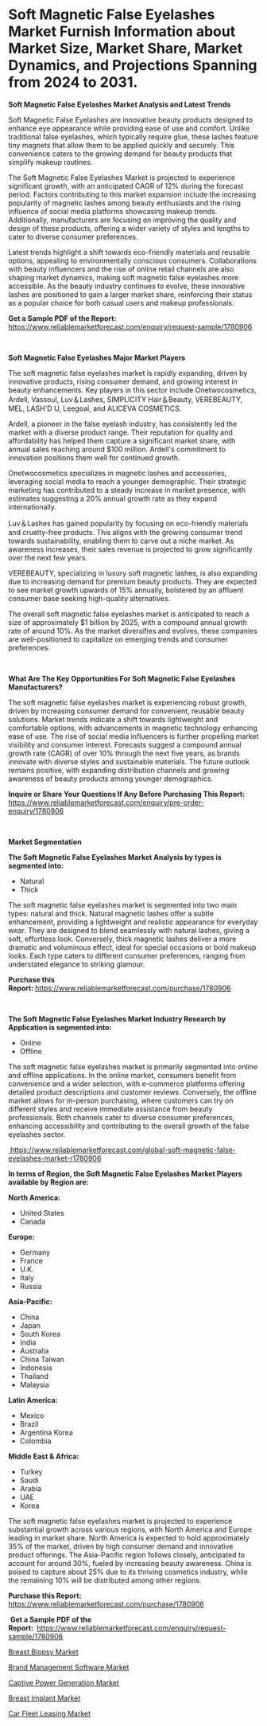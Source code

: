 <p><h1>Soft Magnetic False Eyelashes Market Furnish Information about Market Size, Market Share, Market Dynamics, and Projections Spanning from 2024 to 2031.</h1></p><p><strong>Soft Magnetic False Eyelashes Market Analysis and Latest Trends</strong></p>
<p><p>Soft Magnetic False Eyelashes are innovative beauty products designed to enhance eye appearance while providing ease of use and comfort. Unlike traditional false eyelashes, which typically require glue, these lashes feature tiny magnets that allow them to be applied quickly and securely. This convenience caters to the growing demand for beauty products that simplify makeup routines.</p><p>The Soft Magnetic False Eyelashes Market is projected to experience significant growth, with an anticipated CAGR of 12% during the forecast period. Factors contributing to this market expansion include the increasing popularity of magnetic lashes among beauty enthusiasts and the rising influence of social media platforms showcasing makeup trends. Additionally, manufacturers are focusing on improving the quality and design of these products, offering a wider variety of styles and lengths to cater to diverse consumer preferences.</p><p>Latest trends highlight a shift towards eco-friendly materials and reusable options, appealing to environmentally conscious consumers. Collaborations with beauty influencers and the rise of online retail channels are also shaping market dynamics, making soft magnetic false eyelashes more accessible. As the beauty industry continues to evolve, these innovative lashes are positioned to gain a larger market share, reinforcing their status as a popular choice for both casual users and makeup professionals.</p></p>
<p><strong>Get a Sample PDF of the Report:&nbsp;</strong> <a href="https://www.reliablemarketforecast.com/enquiry/request-sample/1780906?utm_campaign=1875&utm_medium=2&utm_source=Github&utm_content=ia&utm_term=20122024&utm_id=soft-magnetic-false-eyelashes">https://www.reliablemarketforecast.com/enquiry/request-sample/1780906</a></p>
<p>&nbsp;</p>
<p><strong>Soft Magnetic False Eyelashes Major Market Players</strong></p>
<p><p>The soft magnetic false eyelashes market is rapidly expanding, driven by innovative products, rising consumer demand, and growing interest in beauty enhancements. Key players in this sector include Onetwocosmetics, Ardell, Vassoul, Luv＆Lashes, SIMPLICITY Hair＆Beauty, VEREBEAUTY, MEL, LASH'D U, Leegoal, and ALICEVA COSMETICS.</p><p>Ardell, a pioneer in the false eyelash industry, has consistently led the market with a diverse product range. Their reputation for quality and affordability has helped them capture a significant market share, with annual sales reaching around $100 million. Ardell's commitment to innovation positions them well for continued growth.</p><p>Onetwocosmetics specializes in magnetic lashes and accessories, leveraging social media to reach a younger demographic. Their strategic marketing has contributed to a steady increase in market presence, with estimates suggesting a 20% annual growth rate as they expand internationally.</p><p>Luv＆Lashes has gained popularity by focusing on eco-friendly materials and cruelty-free products. This aligns with the growing consumer trend towards sustainability, enabling them to carve out a niche market. As awareness increases, their sales revenue is projected to grow significantly over the next few years.</p><p>VEREBEAUTY, specializing in luxury soft magnetic lashes, is also expanding due to increasing demand for premium beauty products. They are expected to see market growth upwards of 15% annually, bolstered by an affluent consumer base seeking high-quality alternatives.</p><p>The overall soft magnetic false eyelashes market is anticipated to reach a size of approximately $1 billion by 2025, with a compound annual growth rate of around 10%. As the market diversifies and evolves, these companies are well-positioned to capitalize on emerging trends and consumer preferences.</p></p>
<p>&nbsp;</p>
<p><strong>What Are The Key Opportunities For Soft Magnetic False Eyelashes Manufacturers?</strong></p>
<p><p>The soft magnetic false eyelashes market is experiencing robust growth, driven by increasing consumer demand for convenient, reusable beauty solutions. Market trends indicate a shift towards lightweight and comfortable options, with advancements in magnetic technology enhancing ease of use. The rise of social media influencers is further propelling market visibility and consumer interest. Forecasts suggest a compound annual growth rate (CAGR) of over 10% through the next five years, as brands innovate with diverse styles and sustainable materials. The future outlook remains positive, with expanding distribution channels and growing awareness of beauty products among younger demographics.</p></p>
<p><strong>Inquire or Share Your Questions If Any Before Purchasing This Report:</strong> <a href="https://www.reliablemarketforecast.com/enquiry/pre-order-enquiry/1780906?utm_campaign=1875&utm_medium=2&utm_source=Github&utm_content=ia&utm_term=20122024&utm_id=soft-magnetic-false-eyelashes">https://www.reliablemarketforecast.com/enquiry/pre-order-enquiry/1780906</a></p>
<p>&nbsp;</p>
<p><strong>Market Segmentation</strong></p>
<p><strong>The Soft Magnetic False Eyelashes Market Analysis by types is segmented into:</strong></p>
<p><ul><li>Natural</li><li>Thick</li></ul></p>
<p><p>The soft magnetic false eyelashes market is segmented into two main types: natural and thick. Natural magnetic lashes offer a subtle enhancement, providing a lightweight and realistic appearance for everyday wear. They are designed to blend seamlessly with natural lashes, giving a soft, effortless look. Conversely, thick magnetic lashes deliver a more dramatic and voluminous effect, ideal for special occasions or bold makeup looks. Each type caters to different consumer preferences, ranging from understated elegance to striking glamour.</p></p>
<p><strong>Purchase this Report:&nbsp;</strong><a href="https://www.reliablemarketforecast.com/purchase/1780906?utm_campaign=1875&utm_medium=2&utm_source=Github&utm_content=ia&utm_term=20122024&utm_id=soft-magnetic-false-eyelashes">https://www.reliablemarketforecast.com/purchase/1780906</a></p>
<p>&nbsp;</p>
<p><strong>The Soft Magnetic False Eyelashes Market Industry Research by Application is segmented into:</strong></p>
<p><ul><li>Online</li><li>Offline</li></ul></p>
<p><p>The soft magnetic false eyelashes market is primarily segmented into online and offline applications. In the online market, consumers benefit from convenience and a wider selection, with e-commerce platforms offering detailed product descriptions and customer reviews. Conversely, the offline market allows for in-person purchasing, where customers can try on different styles and receive immediate assistance from beauty professionals. Both channels cater to diverse consumer preferences, enhancing accessibility and contributing to the overall growth of the false eyelashes sector.</p></p>
<p><a href="https://www.reliablemarketforecast.com/global-soft-magnetic-false-eyelashes-market-r1780906?utm_campaign=1875&utm_medium=2&utm_source=Github&utm_content=ia&utm_term=20122024&utm_id=soft-magnetic-false-eyelashes">&nbsp;https://www.reliablemarketforecast.com/global-soft-magnetic-false-eyelashes-market-r1780906</a></p>
<p><strong>In terms of Region, the Soft Magnetic False Eyelashes Market Players available by Region are:</strong></p>
<p>
    <p> <strong> North America: </strong>
        <ul>
            <li>United States</li>
            <li>Canada</li>
        </ul>
        </p> 
    <p> <strong> Europe: </strong>
        <ul>
            <li>Germany</li>
            <li>France</li>
            <li>U.K.</li>
            <li>Italy</li>
            <li>Russia</li>
        </ul>
        </p> 
    <p> <strong> Asia-Pacific: </strong>
        <ul>
            <li>China</li>
            <li>Japan</li>
            <li>South Korea</li>
            <li>India</li>
            <li>Australia</li>
            <li>China Taiwan</li>
            <li>Indonesia</li>
            <li>Thailand</li>
            <li>Malaysia</li>
        </ul>
        </p> 
    <p> <strong> Latin America: </strong>
        <ul>
            <li>Mexico</li>
            <li>Brazil</li>
            <li>Argentina Korea</li>
            <li>Colombia</li>
        </ul>
        </p> 
    <p> <strong> Middle East & Africa: </strong>
        <ul>
            <li>Turkey</li>
            <li>Saudi</li>
            <li>Arabia</li>
            <li>UAE</li>
            <li>Korea</li>
        </ul>
    </p>
    </p>
<p><p>The soft magnetic false eyelashes market is projected to experience substantial growth across various regions, with North America and Europe leading in market share. North America is expected to hold approximately 35% of the market, driven by high consumer demand and innovative product offerings. The Asia-Pacific region follows closely, anticipated to account for around 30%, fueled by increasing beauty awareness. China is poised to capture about 25% due to its thriving cosmetics industry, while the remaining 10% will be distributed among other regions.</p></p>
<p><strong>Purchase this Report: </strong><a href="https://www.reliablemarketforecast.com/purchase/1780906?utm_campaign=1875&utm_medium=2&utm_source=Github&utm_content=ia&utm_term=20122024&utm_id=soft-magnetic-false-eyelashes">https://www.reliablemarketforecast.com/purchase/1780906</a></p>
<p>&nbsp;<strong>Get a Sample PDF of the Report:&nbsp;&nbsp;</strong><a href="https://www.reliablemarketforecast.com/enquiry/request-sample/1780906?utm_campaign=1875&utm_medium=2&utm_source=Github&utm_content=ia&utm_term=20122024&utm_id=soft-magnetic-false-eyelashes">https://www.reliablemarketforecast.com/enquiry/request-sample/1780906</a></p>
<p><strong></strong></p>
<p><p><a href="https://www.linkedin.com/pulse/growth-forecast-breast-biopsy-market-105-cagr-2024-2031-el5gf?utm_campaign=1875&utm_medium=2&utm_source=Github&utm_content=ia&utm_term=20122024&utm_id=soft-magnetic-false-eyelashes">Breast Biopsy Market</a></p><p><a href="https://www.linkedin.com/pulse/competitive-analysis-brand-management-software-market-from-ckydf?utm_campaign=1875&utm_medium=2&utm_source=Github&utm_content=ia&utm_term=20122024&utm_id=soft-magnetic-false-eyelashes">Brand Management Software Market</a></p><p><a href="https://www.linkedin.com/pulse/north-americas-captive-power-generation-market-size-share-ifluf?utm_campaign=1875&utm_medium=2&utm_source=Github&utm_content=ia&utm_term=20122024&utm_id=soft-magnetic-false-eyelashes">Captive Power Generation Market</a></p><p><a href="https://www.linkedin.com/pulse/evolution-breast-implant-market-key-shifts-from-2024-2031-v2akf?utm_campaign=1875&utm_medium=2&utm_source=Github&utm_content=ia&utm_term=20122024&utm_id=soft-magnetic-false-eyelashes">Breast Implant Market</a></p><p><a href="https://www.linkedin.com/pulse/car-fleet-leasing-market-future-analysis-its-size-technology-f6ruf?utm_campaign=1875&utm_medium=2&utm_source=Github&utm_content=ia&utm_term=20122024&utm_id=soft-magnetic-false-eyelashes">Car Fleet Leasing Market</a></p></p>